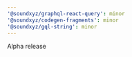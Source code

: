 ```yaml
---
'@soundxyz/graphql-react-query': minor
'@soundxyz/codegen-fragments': minor
'@soundxyz/gql-string': minor
---
```


Alpha release
